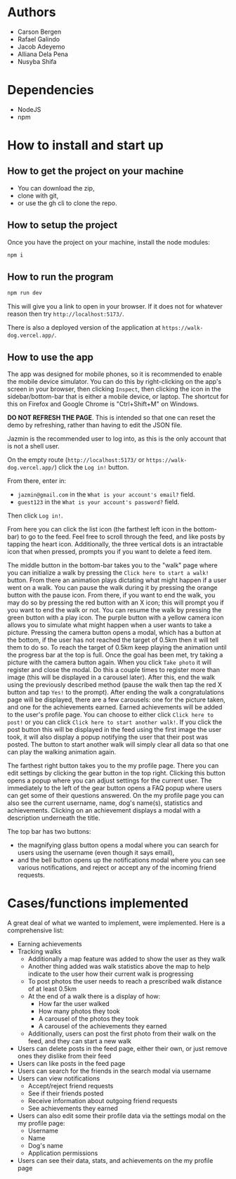 # Authors
- Carson Bergen
- Rafael Galindo
- Jacob Adeyemo
- Alliana Dela Pena
- Nusyba Shifa

# Dependencies
- NodeJS
- npm

# How to install and start up
## How to get the project on your machine
- You can download the zip,
- clone with git,
- or use the gh cli to clone the repo.

## How to setup the project
Once you have the project on your machine, install the node modules:
```bash
npm i
```

## How to run the program
```bash
npm run dev
```
This will give you a link to open in your browser. If it does not for whatever reason then try `http://localhost:5173/`.

There is also a deployed version of the application at `https://walk-dog.vercel.app/`.

## How to use the app
The app was designed for mobile phones, so it is recommended to enable the mobile device simulator. You can do this by right-clicking on the app's screen in your browser, then clicking `Inspect`, then clicking the icon in the sidebar/bottom-bar that is either a mobile device, or laptop. The shortcut for this on Firefox and Google Chrome is "Ctrl+Shift+M" on Windows.

**DO NOT REFRESH THE PAGE**. This is intended so that one can reset the demo by refreshing, rather than having to edit the JSON file.

Jazmin is the recommended user to log into, as this is the only account that is not a shell user.

On the empty route (`http://localhost:5173/` or `https://walk-dog.vercel.app/`) click the `Log in!` button.

From there, enter in:
- `jazmin@gmail.com` in the `What is your account's email?` field.
- `guest123` in the `What is your account's password?` field.

Then click `Log in!`.

From here you can click the list icon (the farthest left icon in the bottom-bar) to go to the feed. Feel free to scroll through the feed, and like posts by tapping the heart icon. Additionally, the three vertical dots is an intractable icon that when pressed, prompts you if you want to delete a feed item. 

The middle button in the bottom-bar takes you to the "walk" page where you can initialize a walk by pressing the `Click here to start a walk!` button. From there an animation plays dictating what might happen if a user went on a walk. You can pause the walk during it by pressing the orange button with the pause icon. From there, if you want to end the walk, you may do so by pressing the red button with an X icon; this will prompt you if you want to end the walk or not. You can resume the walk by pressing the green button with a play icon. The purple button with a yellow camera icon allows you to simulate what might happen when a user wants to take a picture. Pressing the camera button opens a modal, which has a button at the bottom, if the user has not reached the target of 0.5km then it will tell them to do so. To reach the target of 0.5km keep playing the animation until the progress bar at the top is full. Once the goal has been met, try taking a picture with the camera button again. When you click `Take photo` it will register and close the modal. Do this a couple times to register more than image (this will be displayed in a carousel later). After this, end the walk using the previously described method (pause the walk then tap the red X button and tap `Yes!` to the prompt). After ending the walk a congratulations page will be displayed, there are a few carousels: one for the picture taken, and one for the achievements earned. Earned achievements will be added to the user's profile page. You can choose to either click `Click here to post!` or you can click `Click here to start another walk!`. If you click the post button this will be displayed in the feed using the first image the user took, it will also display a popup notifying the user that their post was posted. The button to start another walk will simply clear all data so that one can play the walking animation again. 

The farthest right button takes you to the my profile page. There you can edit settings by clicking the gear button in the top right. Clicking this button opens a popup where you can adjust settings for the current user. The immediately to the left of the gear button opens a FAQ popup where users can get some of their questions answered. On the my profile page you can also see the current username, name, dog's name(s), statistics and achievements. Clicking on an achievement displays a modal with a description underneath the title.

The top bar has two buttons:
- the magnifying glass button opens a modal where you can search for users using the username (even though it says email),
- and the bell button opens up the notifications modal where you can see various notifications, and reject or accept any of the incoming friend requests.

# Cases/functions implemented
A great deal of what we wanted to implement, were implemented. Here is a comprehensive list:
- Earning achievements
- Tracking walks
    - Additionally a map feature was added to show the user as they walk
    - Another thing added was walk statistics above the map to help indicate to the user how their current walk is progressing
    - To post photos the user needs to reach a prescribed walk distance of at least 0.5km
    - At the end of a walk there is a display of how:
        - How far the user walked
        - How many photos they took
        - A carousel of the photos they took
        - A carousel of the achievements they earned
    - Additionally, users can post the first photo from their walk on the feed, and they can start a new walk
- Users can delete posts in the feed page, either their own, or just remove ones they dislike from their feed
- Users can like posts in the feed page
- Users can search for the friends in the search modal via username
- Users can view notifications
    - Accept/reject friend requests
    - See if their friends posted
    - Receive information about outgoing friend requests
    - See achievements they earned
- Users can also edit some their profile data via the settings modal on the my profile page:
    - Username
    - Name
    - Dog's name
    - Application permissions
- Users can see their data, stats, and achievements on the my profile page
